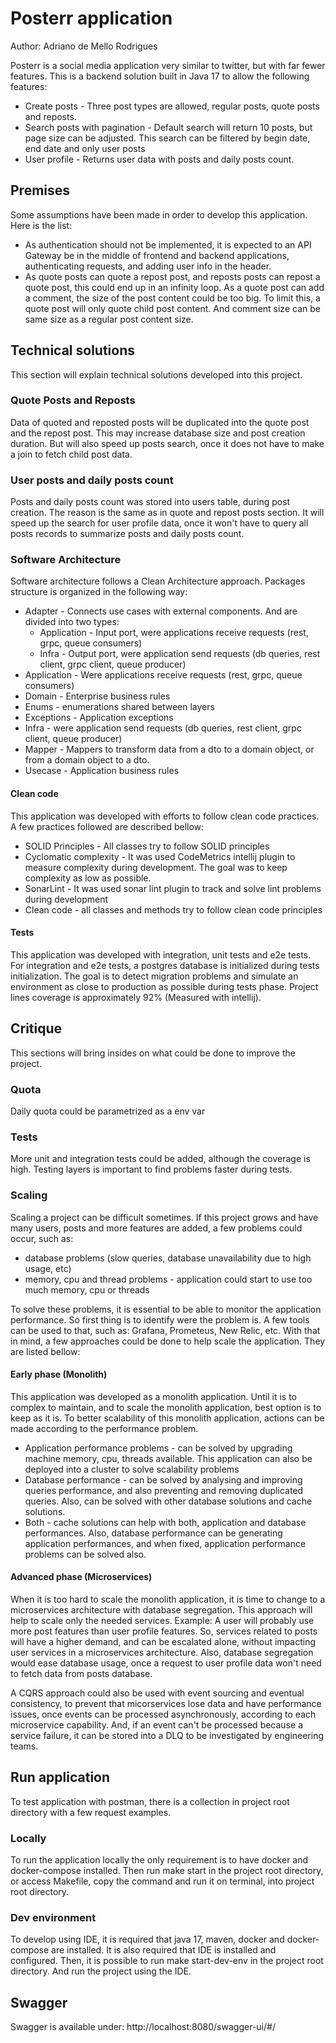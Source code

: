 # Posterr application
Author: Adriano de Mello Rodrigues

Posterr is a social media application very similar to twitter, but with far fewer features.
This is a backend solution built in Java 17 to allow the following features:

* Create posts - Three post types are allowed, regular posts, quote posts and reposts.
* Search posts with pagination - Default search will return 10 posts, 
but page size can be adjusted. This search can be filtered by begin date, end date and 
only user posts
* User profile - Returns user data with posts and daily posts count.

## Premises

Some assumptions have been made in order to develop this application. Here is the list:

* As authentication should not be implemented, it is expected to an API Gateway be in
the middle of frontend and backend applications, authenticating requests, and adding
user info in the header.
* As quote posts can quote a repost post, and reposts posts can repost a quote post,
this could end up in an infinity loop. As a quote post can add a comment, the size
of the post content could be too big. To limit this, a quote post will only quote
child post content. And comment size can be same size as a regular post content size.

## Technical solutions

This section will explain technical solutions developed into this project.

### Quote Posts and Reposts

Data of quoted and reposted posts will be duplicated into the quote post and the repost 
post. This may increase database size and post creation duration. But will also speed
up posts search, once it does not have to make a join to fetch child post data.

### User posts and daily posts count

Posts and daily posts count was stored into users table, during post creation.
The reason is the same as in quote and repost posts section. It will speed up
the search for user profile data, once it won't have to query all posts records
to summarize posts and daily posts count.

### Software Architecture

Software architecture follows a Clean Architecture approach. Packages structure 
is organized in the following way:

* Adapter - Connects use cases with external components. And are divided into two types:
  * Application - Input port, were applications receive requests (rest, grpc, queue consumers)
  * Infra - Output port, were application send requests (db queries, rest client, grpc client,
  queue producer)
* Application - Were applications receive requests (rest, grpc, queue consumers)
* Domain - Enterprise business rules
* Enums - enumerations shared between layers
* Exceptions - Application exceptions
* Infra - were application send requests (db queries, rest client, grpc client, queue producer)
* Mapper - Mappers to transform data from a dto to a domain object, or from a domain object to
a dto.
* Usecase - Application business rules

#### Clean code

This application was developed with efforts to follow clean code practices. A few practices
followed are described bellow:

* SOLID Principles - All classes try to follow SOLID principles
* Cyclomatic complexity - It was used CodeMetrics intellij plugin to measure complexity 
during development. The goal was to keep complexity as low as possible.
* SonarLint - It was used sonar lint plugin to track and solve lint problems during development
* Clean code - all classes and methods try to follow clean code principles

#### Tests

This application was developed with integration, unit tests and e2e tests. For integration
and e2e tests, a postgres database is initialized during tests initialization. The goal is to
detect migration problems and simulate an environment as close to production as possible
during tests phase. Project lines coverage is approximately 92% (Measured with intellij).

## Critique

This sections will bring insides on what could be done to improve the project.

### Quota

Daily quota could be parametrized as a env var

### Tests

More unit and integration tests could be added, although the coverage is high. Testing layers
is important to find problems faster during tests.

### Scaling

Scaling a project can be difficult sometimes. If this project grows and have many users, posts
and more features are added, a few problems could occur, such as: 
* database problems (slow queries, database unavailability due to high usage, etc)
* memory, cpu and thread problems - application could start to use too much memory, cpu or threads

To solve these problems, it is essential to be able to monitor the application performance.
So first thing is to identify were the problem is. A few tools can be used to that, such as:
Grafana, Prometeus, New Relic, etc. With that in mind, a few approaches could
be done to help scale the application. They are listed bellow:

#### Early phase (Monolith)

This application was developed as a monolith application. Until it is to complex to maintain,
and to scale the monolith application, best option is to keep as it is. To better scalability
of this monolith application, actions can be made according to the performance problem.

* Application performance problems - can be solved by upgrading machine memory, cpu, 
threads available. This application can also be deployed into a cluster to solve scalability
problems
* Database performance - can be solved by analysing and improving queries performance, and also
preventing and removing duplicated queries. Also, can be solved with other database solutions 
and cache solutions.
* Both - cache solutions can help with both, application and database performances. Also,
database performance can be generating application performances, and when fixed, application
performance problems can be solved also.

#### Advanced phase (Microservices)

When it is too hard to scale the monolith application, it is time to change to a microservices
architecture with database segregation. This approach will help to scale only the needed 
services. Example: A user will probably use more post features than user profile features.
So, services related to posts will have a higher demand, and can be escalated alone, without
impacting user services in a microservices architecture. Also, database segregation
would ease database usage, once a request to user profile data won't need to fetch
data from posts database.

A CQRS approach could also be used with event sourcing and eventual consistency, 
to prevent that micorservices lose data and have performance issues, once events 
can be processed asynchronously, according to each microservice capability. And, if
an event can't be processed because a service failure, it can be stored into a DLQ
to be investigated by engineering teams.

## Run application

To test application with postman, there is a collection in project root directory with
a few request examples.

### Locally

To run the application locally the only requirement is to have docker and docker-compose 
installed. Then run make start in the project root directory, or access Makefile,
copy the command and run it on terminal, into project root directory.

### Dev environment

To develop using IDE, it is required that java 17, maven, docker and docker-compose are
installed. It is also required that IDE is installed and configured. Then, it is possible
to run make start-dev-env in the project root directory. And run the project using the IDE.

## Swagger

Swagger is available under: http://localhost:8080/swagger-ui/#/